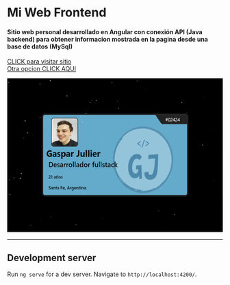 # Mi Web Frontend

#### Sitio web personal desarrollado en Angular con conexión API (Java backend) para obtener informacion mostrada en la pagina desde una base de datos (MySql)

[CLICK para visitar sitio](https://gasparjullier.up.railway.app/)
</br>
[Otra opcion CLICK AQUI](https://gaspygj.github.io/)

<img src="./src/assets/imagenes/EsteProyecto/capturaOpenGraph.png" height=360px width=520px />

<hr/>

## Development server

Run `ng serve` for a dev server. Navigate to `http://localhost:4200/`.
